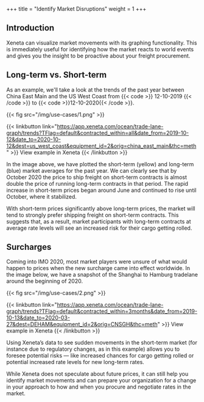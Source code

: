 +++
title = "Identify Market Disruptions"
weight = 1
+++

## Introduction

Xeneta can visualize market movements with its graphing functionality. This is immediately useful for identifying how the market reacts to world events and gives you the insight to be proactive about your freight procurement.

## Long-term vs. Short-term

As an example, we'll take a look at the trends of the past year between China East Main and the US West Coast from {{< code >}} 12-10-2019 {{< /code >}} to {{< code >}}12-10-2020{{< /code >}}.

{{< fig src="/img/use-cases/1.png" >}}

{{< linkbutton link="https://app.xeneta.com/ocean/trade-lane-graph/trends?TFlag=default&contracted_within=all&date_from=2019-10-12&date_to=2020-10-12&dest=us_west_coast&equipment_id=2&orig=china_east_main&thc=meth" >}} View example in Xeneta {{< /linkbutton >}}

In the image above, we have plotted the short-term (yellow) and long-term (blue) market averages for the past year. We can clearly see that by October 2020 the price to ship freight on short-term contracts is almost double the price of running long-term contracts in that period. The rapid increase in short-term prices began around June and continued to rise until October, where it stabilized.

With short-term prices significantly above long-term prices, the market will tend to strongly prefer shipping freight on short-term contracts. This suggests that, as a result, market participants with long-term contracts at average rate levels will see an increased risk for their cargo getting rolled.


## Surcharges

Coming into IMO 2020, most market players were unsure of what would happen to prices when the new surcharge came into effect worldwide. In the image below, we have a snapshot of the Shanghai to Hamburg tradelane around the beginning of 2020.

{{< fig src="/img/use-cases/2.png" >}}

{{< linkbutton link="https://app.xeneta.com/ocean/trade-lane-graph/trends?TFlag=default&contracted_within=3months&date_from=2019-10-13&date_to=2020-03-27&dest=DEHAM&equipment_id=2&orig=CNSGH&thc=meth" >}} View example in Xeneta {{< /linkbutton >}}

Using Xeneta’s data to see sudden movements in the short-term market (for instance due to regulatory changes, as in this example) allows you to foresee potential risks — like increased chances for cargo getting rolled or potential increased rate levels for new long-term rates. 

While Xeneta does not speculate about future prices, it can still help you identify market movements and can prepare your organization for a change in your approach to how and when you procure and negotiate rates in the market.